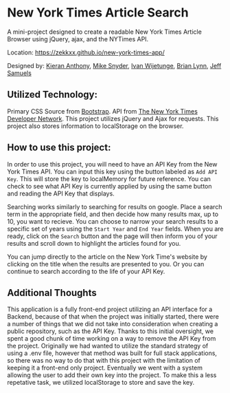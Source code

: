 # New York Times Article Search
A mini-project designed to create a readable New York Times Article Browser using jQuery, ajax, and the NYTimes API.

Location: https://zekkxx.github.io/new-york-times-app/

Designed by:
[Kieran Anthony](https://github.com/zekkxx),
[Mike Snyder](https://github.com/mikesnyder),
[Ivan Wijetunge](https://github.com/iwijetunge),
[Brian Lynn](https://github.com/Balynn077),
[Jeff Samuels](https://github.com/jeffsamuels)

## Utilized Technology:
Primary CSS Source from [Bootstrap](https://getbootstrap.com/). API from [The New York Times Developer Network](https://developer.nytimes.com/). This project utilizes jQuery and Ajax for requests. This project also stores information to localStorage on the browser.

## How to use this project:
In order to use this project, you will need to have an API Key from the New York Times API. You can input this key using the button labeled as `Add API Key`. This will store the key to localMemory for future reference. You can check to see what API Key is currently applied by using the same button and reading the API Key that displays.

Searching works similarly to searching for results on google. Place a search term in the appropriate field, and then decide how many results max, up to 10, you want to recieve. You can choose to narrow your search results to a specific set of years using the `Start Year` and `End Year` fields. When you are ready, click on the `Search` button and the page will then inform you of your results and scroll down to highlight the articles found for you.

You can jump directly to the article on the New York Time's website by clicking on the title when the results are presented to you. Or you can continue to search according to the life of your API Key.

## Additional Thoughts
This application is a fully front-end project utilizing an API interface for a Backend, because of that when the project was initially started, there were a number of things that we did not take into consideration when creating a public repository, such as the API Key. Thanks to this initial oversight, we spent a good chunk of time working on a way to remove the API Key from the project. Originally we had wanted to utilize the standard strategy of using a .env file, however that method was built for full stack applications, so there was no way to do that with this project with the limitation of keeping it a front-end only project. Eventually we went with a system allowing the user to add their own key into the project. To make this a less repetative task, we utilized localStorage to store and save the key.
